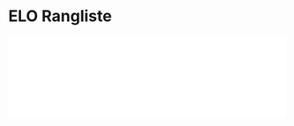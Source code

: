 # ELO Rangliste



<iframe src="../plot_elo_overall.html"
        scrolling="no" seamless="seamless"
        frameBorder="0" width="100%" 
        onload="resizeIframe(this)">
</iframe>